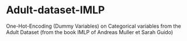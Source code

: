 # Adult-dataset-IMLP
One-Hot-Encoding (Dummy Variables) on Categorical variables from the Adult Dataset (from the book IMLP of Andreas Muller et Sarah Guido)

